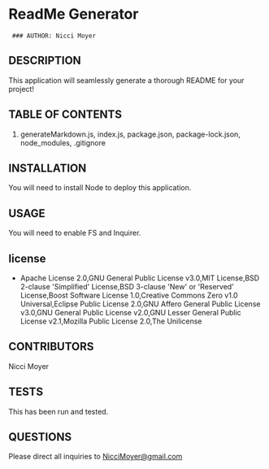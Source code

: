 # ReadMe Generator


	 ### AUTHOR: Nicci Moyer


## DESCRIPTION
This application will seamlessly generate a thorough README for your project!


## TABLE OF CONTENTS
1. generateMarkdown.js, index.js, package.json, package-lock.json, node_modules, .gitignore


## INSTALLATION
You will need to install Node to deploy this application.
 

## USAGE
You will need to enable FS and Inquirer.


## license
* Apache License 2.0,GNU General Public License v3.0,MIT License,BSD 2-clause 'Simplified' License,BSD 3-clause 'New' or 'Reserved' License,Boost Software License 1.0,Creative Commons Zero v1.0 Universal,Eclipse Public License 2.0,GNU Affero General Public License v3.0,GNU General Public License v2.0,GNU Lesser General Public License v2.1,Mozilla Public License 2.0,The Unilicense


## CONTRIBUTORS
Nicci Moyer


## TESTS
This has been run and tested.


## QUESTIONS
Please direct all inquiries to NicciMoyer@gmail.com    
  